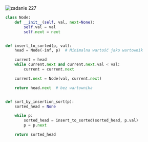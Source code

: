 <picture>
  <source srcset="../../srt/zbior_zadan/227.png" media="(prefers-color-scheme: light)">
  <source srcset="../../srt/zbior_zadan/black_227.png" media="(prefers-color-scheme: dark)">
  <img src="../../srt/zbior_zadan/black_227.png" alt="zadanie 227">
</picture>

```python
class Node:
    def __init__(self, val, next=None):
        self.val = val
        self.next = next


def insert_to_sorted(p, val):
    head = Node(-inf, p)  # Minimalna wartość jako wartownik

    current = head
    while current.next and current.next.val < val:
        current = current.next

    current.next = Node(val, current.next)

    return head.next  # bez wartownika


def sort_by_insertion_sort(p):
    sorted_head = None

    while p:
        sorted_head = insert_to_sorted(sorted_head, p.val)
        p = p.next

    return sorted_head
```
